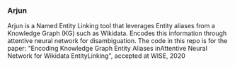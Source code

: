 ### Arjun 
Arjun is a Named Entity Linking tool that leverages Entity aliases from a Knowledge Graph (KG) such as Wikidata. Encodes this information through attentive neural network for disambiguation. The code in this repo is for the paper: "Encoding Knowledge Graph Entity Aliases inAttentive Neural Network for Wikidata EntityLinking",
accepted at WISE, 2020
